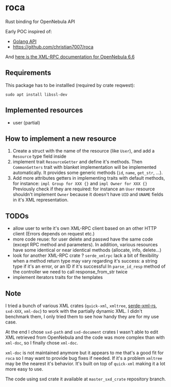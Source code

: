 # roca

Rust binding for OpenNebula API

Early POC inspired of:

- [Golang API](https://github.com/OpenNebula/one/tree/master/src/oca/go/src/goca)
- https://github.com/christian7007/roca

And [here is the XML-RPC documentation for OpenNebula 6.6](https://docs.opennebula.io/6.6/integration_and_development/system_interfaces/api.html)

## Requirements

This package has to be installled (required by crate reqwest):
```
sudo apt install libssl-dev
```

## Implemented resources

- user (partial)

## How to implement a new resource

1. Create a struct with the name of the resource (like `User`), and 
   add a `Resource` type field inside
2. implement trait `ResourceGetter` and define it's methods.
   Then `CommonGetters` trait with blanket implementation will be implemented automatically.
   It provides some generic methods (`id`, `name`, `get_str`, ...).
3. Add more attributes getters in implementing traits with default methods, for instance: 
   `impl Group for XXX {}` and
   `impl Owner for XXX {}`
   Previously check if they are required: for instance an `User` resource shouldn't implement `Owner` because it doesn't have `UID` and `UNAME` fields in it's XML representation.

## TODOs

- allow user to write it's own XML-RPC client based on an other HTTP client (Errors depends on request etc.)
- more code reuse: for user delete and passwd have the same code (except RPC method and parameters). In addition, various resources have some identical or near identical methods (allocate, info, delete...)
- look for another XML-RPC crate ?
  `serde_xmlrpc` lack a bit of flexibility when a method return type may vary regarding it's success:
  a string type if it's an error, or an ID if it's successful
  In `parse_id_resp` method of the controller we need to call response_from_str twice
- implement iterators traits for the templates

## Note

I tried a bunch of various XML crates (`quick-xml`, `xmltree`, [serde-xml-rs](https://github.com/tafia/quick-xml/issues/526#issuecomment-1434576848), `sxd-XXX`, `xml-doc`) to work with the partially dynamic XML. I didn't benchmark them, I only tried them to see how handy they are for my use case.

At the end I chose `sxd-path` and `sxd-document` crates I wasn't able to edit XML retrieved from OpenNebula and the code was more complex than with `xml-doc`, so I finally chose `xml-doc`.

`xml-doc` is not maintained anymore but it appears to me that's a good fit for `roca` so I may want to provide bug fixes if needed.
If it's a problem `xmltree` may be the nearest it's behavior.
It's built on top of `quick-xml` making it a lot more easy to use.

The code using sxd crate it available at `master_sxd_crate` repository branch.
